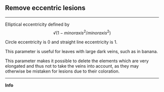 ## Remove eccentric lesions

***

<script src='http://mathscribe.com/mathscribe/jqmath-etc-0.4.0.min.js?config=default'></script>

Elliptical eccentricity defined by
$${√({1-minoraxis^2}/{minoraxis^2})}$$

Circle eccentricity is 0 and straight line eccentricity is 1.

This parameter is useful for leaves with large dark veins, such as in banana.

This parameter makes it possible to delete the elements which are very elongated and thus not to take the veins into account, as they may otherwise be mistaken for lesions due to their coloration.

***
**Info**
